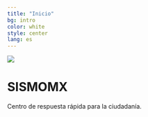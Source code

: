```yaml
---
title: "Inicio"
bg: intro
color: white
style: center
lang: es
---
```




<div class="main-logo">
	<img src="assets/svg/logotype.svg">
</div>

# SISMOMX

Centro de respuesta rápida para la ciudadanía.